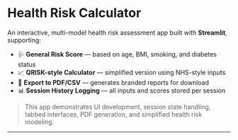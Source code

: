 # Health Risk Calculator

An interactive, multi-model health risk assessment app built with **Streamlit**, supporting:

- 🩺 **General Risk Score** — based on age, BMI, smoking, and diabetes status
- 📈 **QRISK-style Calculator** — simplified version using NHS-style inputs
- 📄 **Export to PDF/CSV** — generates branded reports for download
- 📊 **Session History Logging** — all inputs and scores stored per session

> This app demonstrates UI development, session state handling, tabbed interfaces, PDF generation, and simplified health risk modeling.

---


